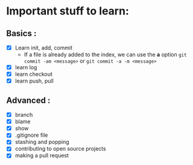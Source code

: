 # Important stuff to learn:
## Basics : 
- [x] Learn init, add, commit<br/>
   * If a file is already added to the index, we can use the **a** option `git commit -am <message>` or `git commit -a -m <message>`<br/>
- [x] learn log<br/>
- [x] learn checkout
- [x] learn push, pull

## Advanced :
- [x] branch
- [x] blame
- [x] show
- [x] .gitignore file
- [x] stashing and popping
- [x] contributing to open source projects
- [x] making a pull request
